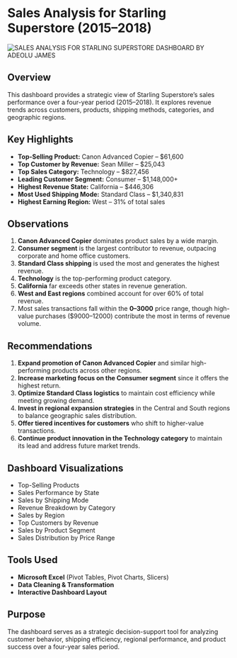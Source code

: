 # Sales Analysis for Starling Superstore (2015–2018)

![SALES ANALYSIS FOR STARLING SUPERSTORE  DASHBOARD BY ADEOLU JAMES](https://github.com/user-attachments/assets/20d7e545-58d2-4703-aaf4-5c939cff19e5)


## Overview

This dashboard provides a strategic view of Starling Superstore’s sales performance over a four-year period (2015–2018). It explores revenue trends across customers, products, shipping methods, categories, and geographic regions.


## Key Highlights

- **Top-Selling Product:** Canon Advanced Copier – $61,600  
- **Top Customer by Revenue:** Sean Miller – $25,043  
- **Top Sales Category:** Technology – $827,456  
- **Leading Customer Segment:** Consumer – $1,148,000+  
- **Highest Revenue State:** California – $446,306  
- **Most Used Shipping Mode:** Standard Class – $1,340,831  
- **Highest Earning Region:** West – 31% of total sales


## Observations

1. **Canon Advanced Copier** dominates product sales by a wide margin.
2. **Consumer segment** is the largest contributor to revenue, outpacing corporate and home office customers.
3. **Standard Class shipping** is used the most and generates the highest revenue.
4. **Technology** is the top-performing product category.
5. **California** far exceeds other states in revenue generation.
6. **West and East regions** combined account for over 60% of total revenue.
7. Most sales transactions fall within the **0–3000** price range, though high-value purchases ($9000–12000) contribute the most in terms of revenue volume.


## Recommendations

1. **Expand promotion of Canon Advanced Copier** and similar high-performing products across other regions.
2. **Increase marketing focus on the Consumer segment** since it offers the highest return.
3. **Optimize Standard Class logistics** to maintain cost efficiency while meeting growing demand.
4. **Invest in regional expansion strategies** in the Central and South regions to balance geographic sales distribution.
5. **Offer tiered incentives for customers** who shift to higher-value transactions.
6. **Continue product innovation in the Technology category** to maintain its lead and address future market trends.


## Dashboard Visualizations

- Top-Selling Products  
- Sales Performance by State  
- Sales by Shipping Mode  
- Revenue Breakdown by Category  
- Sales by Region  
- Top Customers by Revenue  
- Sales by Product Segment  
- Sales Distribution by Price Range


## Tools Used

- **Microsoft Excel** (Pivot Tables, Pivot Charts, Slicers)  
- **Data Cleaning & Transformation**  
- **Interactive Dashboard Layout**


## Purpose

The dashboard serves as a strategic decision-support tool for analyzing customer behavior, shipping efficiency, regional performance, and product success over a four-year sales period.
